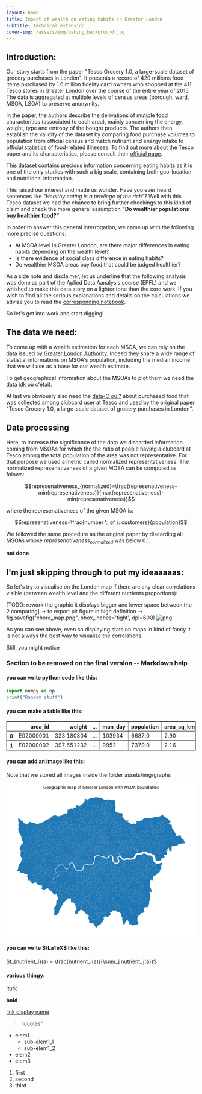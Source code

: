 ```yaml
---
layout: home
title: Impact of wealth on eating habits in Greater London
subtitle: Technical extension 
cover-img: /assets/img/baking_background.jpg
---
```



## Introduction:

Our story starts from the paper "Tesco Grocery 1.0, a large-scale dataset of grocery purchases in London". It presents a record of 420 millions food items purchased by 1.6 million fidelity card owners who shopped at the 411 Tesco stores in Greater London over the course of the entire year of 2015. The data is aggregated at multiple levels of census areas (borough, ward, MSOA, LSOA) to preserve anonymity.

In the paper, the authors describe the derivations of mutiple food characteritics (associated to each area), mainly concerning the energy, weight, type and entropy of the bought products. The authors then establish the validity of the dataset by comparing food purchase volumes to population from official census and match nutrient and energy intake to official statistics of food-related illnesses. To find out more about the Tesco paper and its characteristics, please consult their [official page](https://springernature.figshare.com/articles/Metadata_record_for_Tesco_Grocery_1_0_a_large-scale_dataset_of_grocery_purchases_in_London/11799765).

This dataset contains precious information concerning eating habits as it is one of the only studies with such a big scale, containing both geo-location and nutritional information.

This raised our interest and made us wonder. Have you ever heard sentences like _"Healthy eating is a privilege of the rich"_? Well with this Tesco dataset we had the chance to bring further checkings to this kind of claim and check the more general assumption **"Do wealthier populations buy healthier food?"**

In order to answer this general interrogation, we came up with the following more precise questions:
 - At MSOA level in Greater London, are there major differences in eating habits depending on the wealth level?
 - Is there evidence of social class difference in eating habits?
 - Do wealthier MSOA areas buy food that could be judged healthier?
 
As a side note and disclaimer, let us underline that the following analysis was done as part of the Aplied Data Aanalysis course (EPFL) and we whished to make this data story on a lighter tone than the core work. If you wish to find all the serious explanations and details on the calculations we advise you to read the [corresponding notebook](https://github.com/ChapatteMateo/ADACADABRA/blob/master/P4-technical_ext_work/extension.ipynb).
 
 So let's get into work and start digging!
 
## The data we need:
 
To come up with a wealth estimation for each MSOA, we can rely on the data issued by [Greater London Authority](https://data.london.gov.uk/dataset/msoa-atlas). Indeed they share a wide range of statistial informations on MSOA's population, including the median income that we will use as a base for our wealth estimate.

To get geographical information about the MSOAs to plot them we need the [data idk où c'était](https://google.com/).

At last we obviously also need the [data-C où ?](https://google.com/) about purchased food that was collected among clubcard user at Tesco and used by the original paper "Tesco Grocery 1.0, a large-scale dataset of grocery purchases in London".

## Data processing

Here, to increase the significance of the data we discarded information coming from MSOAs for which the the ratio of people having a clubcard at Tesco among the total population of the area was not representative. For that purpose we used a metric called normalized representativeness. The normalized represenativeness of a given MOSA can be computed as folows:

$$represenativeness_{normalized}=\frac{represenativeness-min(represenativeness)}{max(represenativeness)-min(represenativeness)}$$

where the represenativeness of the given MSOA is:

$$represenativeness=\frac{number \: of \: customers}{population}$$

We followed the same procedure as the original paper by discarding all MSOAs whose $represenativeness_{normalized}$ was below $0.1$.

**not done**

## I'm just skipping through to put my ideaaaaas:

So let's try to visualise on the London map if there are any clear correlations visible (between wealth level and the different nutrients proportions):

[TODO: rework the graphic it displays bigger and lower space between the 2 comparing] -> to export plt figure in high definition -> fig.savefig("choro_map.png", bbox_inches='tight', dpi=600) 
![png](/assets/img/graphs/choro_map_HD.png)

As you can see above, even so displaying stats on maps in kind of fancy it is not always the best way to visualize the correlations.

Still, you might notice 




### Section to be removed on the final version -- Markdown help

#### you can write python code like this:

```python
import numpy as np
print("Random stuff")
```

#### you can make a table like this:

<div>
<table border="1" class="dataframe">
  <thead>
    <tr style="text-align: right;">
      <th></th>
      <th>area_id</th>
      <th>weight</th>
      <th>...</th>
      <th>man_day</th>
      <th>population</th>
      <th>area_sq_km</th>
      <th>people_per_sq_km</th>
    </tr>
  </thead>
  <tbody>
    <tr>
      <th>0</th>
      <td>E02000001</td>
      <td>323.180804</td>
      <td>...</td>
      <td>103934</td>
      <td>6687.0</td>
      <td>2.90</td>
      <td>2305.862069</td>
    </tr>
    <tr>
      <th>1</th>
      <td>E02000002</td>
      <td>397.651232</td>
      <td>...</td>
      <td>9952</td>
      <td>7379.0</td>
      <td>2.16</td>
      <td>3416.203704</td>
    </tr>
  </tbody>
</table>
</div>


#### you can add an image like this:
Note that we stored all images inside the folder assets/img/graphs

![png](/assets/img/graphs/output_14_1.png)


#### you can write $\LaTeX$ like this:

$f_{nutrient_i}(a) = \frac{nutrient_i(a)}{\sum_j nutrient_j(a)}$

#### various thingy:

_italic_

**bold**

[link display name](https://real_link_url.ch)

> "quotes"

* elem1
	* sub-elem1_1
	* sub-elem1_2
* elem2
* elem3

1. first
2. second
3. third

